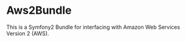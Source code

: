 Aws2Bundle
==========

This is a Symfony2 Bundle for interfacing with Amazon Web Services Version 2 (AWS).
